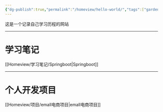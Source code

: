 ```yaml
---
{"dg-publish":true,"permalink":"/homeview/hello-world/","tags":["gardenEntry"]}
---
```



这是一个记录自己学习历程的网站

---
# 学习笔记
[[Homeview/学习笔记/Springboot\|Springboot]]

---
# 个人开发项目
[[Homeview/项目/emall电商项目\|emall电商项目]]